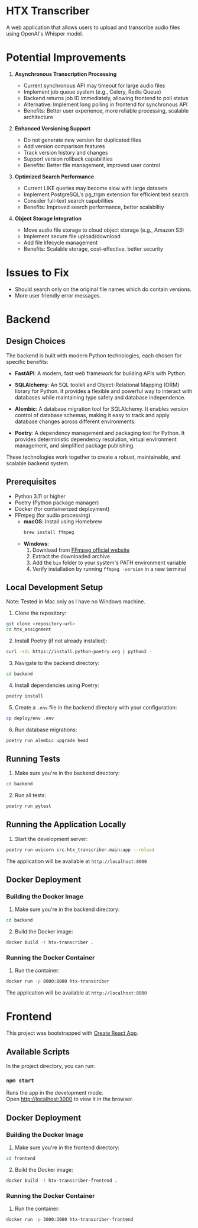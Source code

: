 # HTX Transcriber

A web application that allows users to upload and transcribe audio files using OpenAI's Whisper model.

# Potential Improvements

1. **Asynchronous Transcription Processing**
   - Current synchronous API may timeout for large audio files
   - Implement job queue system (e.g., Celery, Redis Queue)
   - Backend returns job ID immediately, allowing frontend to poll status
   - Alternative: Implement long polling in frontend for synchronous API
   - Benefits: Better user experience, more reliable processing, scalable architecture

2. **Enhanced Versioning Support**
   - Do not generate new version for duplicated files
   - Add version comparison features
   - Track version history and changes
   - Support version rollback capabilities
   - Benefits: Better file management, improved user control

3. **Optimized Search Performance**
   - Current LIKE queries may become slow with large datasets
   - Implement PostgreSQL's pg_trgm extension for efficient text search
   - Consider full-text search capabilities
   - Benefits: Improved search performance, better scalability

4. **Object Storage Integration**
   - Move audio file storage to cloud object storage (e.g., Amazon S3)
   - Implement secure file upload/download
   - Add file lifecycle management
   - Benefits: Scalable storage, cost-effective, better security

# Issues to Fix

- Should search only on the original file names which do contain versions.
- More user friendly error messages.

# Backend

## Design Choices

The backend is built with modern Python technologies, each chosen for specific benefits:

- **FastAPI**: A modern, fast web framework for building APIs with Python.

- **SQLAlchemy**: An SQL toolkit and Object-Relational Mapping (ORM) library for Python. It provides a flexible and powerful way to interact with databases while maintaining type safety and database independence.

- **Alembic**: A database migration tool for SQLAlchemy. It enables version control of database schemas, making it easy to track and apply database changes across different environments.

- **Poetry**: A dependency management and packaging tool for Python. It provides deterministic dependency resolution, virtual environment management, and simplified package publishing.

These technologies work together to create a robust, maintainable, and scalable backend system.

## Prerequisites

- Python 3.11 or higher
- Poetry (Python package manager)
- Docker (for containerized deployment)
- FFmpeg (for audio processing)
  - **macOS**: Install using Homebrew
    ```bash
    brew install ffmpeg
    ```
  - **Windows**: 
    1. Download from [FFmpeg official website](https://ffmpeg.org/download.html)
    2. Extract the downloaded archive
    3. Add the `bin` folder to your system's PATH environment variable
    4. Verify installation by running `ffmpeg -version` in a new terminal

## Local Development Setup
Note: Tested in Mac only as I have no Windows machine.

1. Clone the repository:
```bash
git clone <repository-url>
cd htx_assignment
```

2. Install Poetry (if not already installed):
```bash
curl -sSL https://install.python-poetry.org | python3 -
```

3. Navigate to the backend directory:
```bash
cd backend
```

4. Install dependencies using Poetry:
```bash
poetry install
```

5. Create a `.env` file in the backend directory with your configuration:
```bash
cp deploy/env .env
```

6. Run database migrations:
```bash
poetry run alembic upgrade head
```

## Running Tests

1. Make sure you're in the backend directory:
```bash
cd backend
```

2. Run all tests:
```bash
poetry run pytest
```

## Running the Application Locally

1. Start the development server:
```bash
poetry run uvicorn src.htx_transcriber.main:app --reload
```

The application will be available at `http://localhost:8000`

## Docker Deployment

### Building the Docker Image

1. Make sure you're in the backend directory:
```bash
cd backend
```

2. Build the Docker image:
```bash
docker build -t htx-transcriber .
```

### Running the Docker Container

1. Run the container:
```bash
docker run -p 8000:8000 htx-transcriber
```

The application will be available at `http://localhost:8000`

# Frontend

This project was bootstrapped with [Create React App](https://github.com/facebook/create-react-app).

## Available Scripts

In the project directory, you can run:

### `npm start`

Runs the app in the development mode.\
Open [http://localhost:3000](http://localhost:3000) to view it in the browser.

## Docker Deployment

### Building the Docker Image

1. Make sure you're in the frontend directory:
```bash
cd frontend
```

2. Build the Docker image:
```bash
docker build -t htx-transcriber-frontend .
```

### Running the Docker Container

1. Run the container:
```bash
docker run -p 3000:3000 htx-transcriber-frontend
```